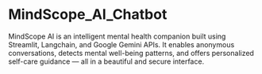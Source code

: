 # MindScope_AI_Chatbot
MindScope AI is an intelligent mental health companion built using Streamlit, Langchain, and Google Gemini APIs. It enables anonymous conversations, detects mental well-being patterns, and offers personalized self-care guidance — all in a beautiful and secure interface.
